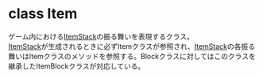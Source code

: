# class Item
ゲーム内における[ItemStack]の振る舞いを表現するクラス。  
[ItemStack]が生成されるときに必ずItemクラスが参照され、[ItemStack]の各振る舞いはItemクラスのメソッドを参照する。Blockクラスに対してはこのクラスを継承したItemBlockクラスが対応している。

[ItemStack]:/ForgeBin/net/minecraft/item/ItemStack.md

